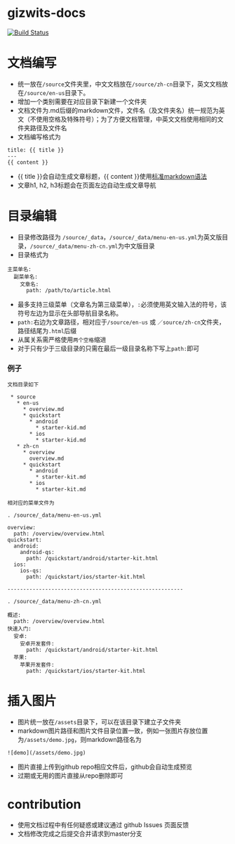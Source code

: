 # gizwits-docs

[![Build Status](https://travis-ci.org/hohuiking/gizwits-docs.svg?branch=master)](https://travis-ci.org/hohuiking/gizwits-docs)


# 文档编写
- 统一放在`/source`文件夹里，中文文档放在`/source/zh-cn`目录下，英文文档放在`/source/en-us`目录下。
- 增加一个类别需要在对应目录下新建一个文件夹
- 文档文件为.md后缀的markdown文件，文件名（及文件夹名）统一规范为英文（不使用空格及特殊符号）；为了方便文档管理，中英文文档使用相同的文件夹路径及文件名
- 文档编写格式为
```
title: {{ title }}
---
{{ content }}
```
- {{ title }}会自动生成文章标题，{{ content }}使用[标准markdown语法](https://guides.github.com/pdfs/markdown-cheatsheet-online.pdf)
- 文章h1, h2, h3标题会在页面左边自动生成文章导航

# 目录编辑
- 目录修改路径为 `/source/_data`，`/source/_data/menu-en-us.yml`为英文版目录，`/source/_data/menu-zh-cn.yml`为中文版目录
- 目录格式为
```
主菜单名:
  副菜单名:
    文章名:
      path: /path/to/article.html
```
- 最多支持三级菜单（文章名为第三级菜单），`:`必须使用英文输入法的符号，该符号左边为显示在头部导航目录名称。
- `path:`右边为文章路径，相对应于`/source/en-us` 或 `／source/zh-cn`文件夹，路径结尾为`.html`后缀
- 从属关系需严格使用`两个空格`缩进
- 对于只有少于三级目录的只需在最后一级目录名称下写上`path:`即可

### 例子
```
文档目录如下

 * source
   * en-us
     * overview.md
     * quickstart
       * android
         * starter-kid.md
       * ios
         * starter-kid.md
   * zh-cn
     * overview
       overview.md
     * quickstart
       * android
         * starter-kit.md
       * ios
         * starter-kit.md
```

```
相对应的菜单文件为

. /source/_data/menu-en-us.yml

overview:
  path: /overview/overview.html
quickstart:
  android:
    android-qs:
      path: /quickstart/android/starter-kit.html
  ios:
    ios-qs:
      path: /quickstart/ios/starter-kit.html
      
--------------------------------------------------------

. /source/_data/menu-zh-cn.yml

概述:
  path: /overview/overview.html
快速入门:
  安卓:
    安卓开发套件:
      path: /quickstart/android/starter-kit.html
  苹果:
    苹果开发套件:
      path: /quickstart/ios/starter-kit.html
```

# 插入图片
- 图片统一放在`/assets`目录下，可以在该目录下建立子文件夹
- markdown图片路径和图片文件目录位置一致，例如一张图片存放位置为`/assets/demo.jpg`，则markdown路径名为
```
![demo](/assets/demo.jpg)
```
- 图片直接上传到github repo相应文件后，github会自动生成预览
- 过期或无用的图片直接从repo删除即可

# contribution
- 使用文档过程中有任何疑惑或建议通过 github Issues 页面反馈
- 文档修改完成之后提交合并请求到master分支
